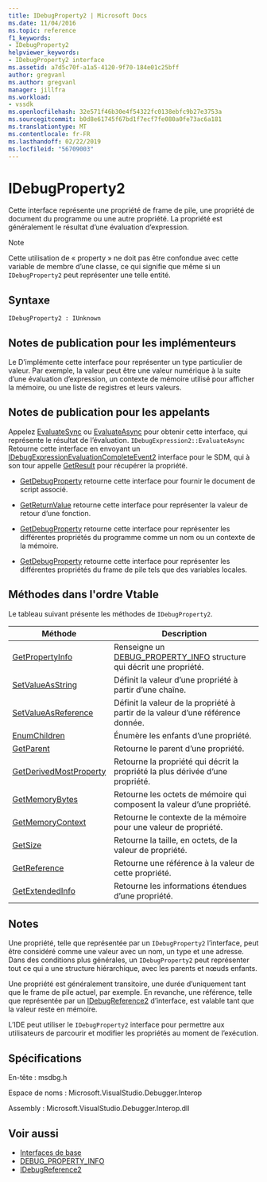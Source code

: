 ```yaml
---
title: IDebugProperty2 | Microsoft Docs
ms.date: 11/04/2016
ms.topic: reference
f1_keywords:
- IDebugProperty2
helpviewer_keywords:
- IDebugProperty2 interface
ms.assetid: a7d5c70f-a1a5-4120-9f70-184e01c25bff
author: gregvanl
ms.author: gregvanl
manager: jillfra
ms.workload:
- vssdk
ms.openlocfilehash: 32e571f46b30e4f54322fc0138ebfc9b27e3753a
ms.sourcegitcommit: b0d8e61745f67bd1f7ecf7fe080a0fe73ac6a181
ms.translationtype: MT
ms.contentlocale: fr-FR
ms.lasthandoff: 02/22/2019
ms.locfileid: "56709003"
---
```

# <a name="idebugproperty2"></a>IDebugProperty2
Cette interface représente une propriété de frame de pile, une propriété de document du programme ou une autre propriété. La propriété est généralement le résultat d’une évaluation d’expression.

> [!NOTE]
>  Cette utilisation de « property » ne doit pas être confondue avec cette variable de membre d’une classe, ce qui signifie que même si un `IDebugProperty2` peut représenter une telle entité.

## <a name="syntax"></a>Syntaxe

```
IDebugProperty2 : IUnknown
```

## <a name="notes-for-implementers"></a>Notes de publication pour les implémenteurs
 Le D’implémente cette interface pour représenter un type particulier de valeur. Par exemple, la valeur peut être une valeur numérique à la suite d’une évaluation d’expression, un contexte de mémoire utilisé pour afficher la mémoire, ou une liste de registres et leurs valeurs.

## <a name="notes-for-callers"></a>Notes de publication pour les appelants
 Appelez [EvaluateSync](../../../extensibility/debugger/reference/idebugexpression2-evaluatesync.md) ou [EvaluateAsync](../../../extensibility/debugger/reference/idebugexpression2-evaluateasync.md) pour obtenir cette interface, qui représente le résultat de l’évaluation. `IDebugExpression2::EvaluateAsync` Retourne cette interface en envoyant un [IDebugExpressionEvaluationCompleteEvent2](../../../extensibility/debugger/reference/idebugexpressionevaluationcompleteevent2.md) interface pour le SDM, qui à son tour appelle [GetResult](../../../extensibility/debugger/reference/idebugexpressionevaluationcompleteevent2-getresult.md) pour récupérer la propriété.

- [GetDebugProperty](../../../extensibility/debugger/reference/idebugpropertycreateevent2-getdebugproperty.md) retourne cette interface pour fournir le document de script associé.

- [GetReturnValue](../../../extensibility/debugger/reference/idebugreturnvalueevent2-getreturnvalue.md) retourne cette interface pour représenter la valeur de retour d’une fonction.

- [GetDebugProperty](../../../extensibility/debugger/reference/idebugprogram2-getdebugproperty.md) retourne cette interface pour représenter les différentes propriétés du programme comme un nom ou un contexte de la mémoire.

- [GetDebugProperty](../../../extensibility/debugger/reference/idebugstackframe2-getdebugproperty.md) retourne cette interface pour représenter les différentes propriétés du frame de pile tels que des variables locales.

## <a name="methods-in-vtable-order"></a>Méthodes dans l'ordre Vtable
 Le tableau suivant présente les méthodes de `IDebugProperty2`.

|Méthode|Description|
|------------|-----------------|
|[GetPropertyInfo](../../../extensibility/debugger/reference/idebugproperty2-getpropertyinfo.md)|Renseigne un [DEBUG_PROPERTY_INFO](../../../extensibility/debugger/reference/debug-property-info.md) structure qui décrit une propriété.|
|[SetValueAsString](../../../extensibility/debugger/reference/idebugproperty2-setvalueasstring.md)|Définit la valeur d’une propriété à partir d’une chaîne.|
|[SetValueAsReference](../../../extensibility/debugger/reference/idebugproperty2-setvalueasreference.md)|Définit la valeur de la propriété à partir de la valeur d’une référence donnée.|
|[EnumChildren](../../../extensibility/debugger/reference/idebugproperty2-enumchildren.md)|Énumère les enfants d’une propriété.|
|[GetParent](../../../extensibility/debugger/reference/idebugproperty2-getparent.md)|Retourne le parent d’une propriété.|
|[GetDerivedMostProperty](../../../extensibility/debugger/reference/idebugproperty2-getderivedmostproperty.md)|Retourne la propriété qui décrit la propriété la plus dérivée d’une propriété.|
|[GetMemoryBytes](../../../extensibility/debugger/reference/idebugproperty2-getmemorybytes.md)|Retourne les octets de mémoire qui composent la valeur d’une propriété.|
|[GetMemoryContext](../../../extensibility/debugger/reference/idebugproperty2-getmemorycontext.md)|Retourne le contexte de la mémoire pour une valeur de propriété.|
|[GetSize](../../../extensibility/debugger/reference/idebugproperty2-getsize.md)|Retourne la taille, en octets, de la valeur de propriété.|
|[GetReference](../../../extensibility/debugger/reference/idebugproperty2-getreference.md)|Retourne une référence à la valeur de cette propriété.|
|[GetExtendedInfo](../../../extensibility/debugger/reference/idebugproperty2-getextendedinfo.md)|Retourne les informations étendues d’une propriété.|

## <a name="remarks"></a>Notes
 Une propriété, telle que représentée par un `IDebugProperty2` l’interface, peut être considéré comme une valeur avec un nom, un type et une adresse. Dans des conditions plus générales, un `IDebugProperty2` peut représenter tout ce qui a une structure hiérarchique, avec les parents et nœuds enfants.

 Une propriété est généralement transitoire, une durée d’uniquement tant que le frame de pile actuel, par exemple. En revanche, une référence, telle que représentée par un [IDebugReference2](../../../extensibility/debugger/reference/idebugreference2.md) d’interface, est valable tant que la valeur reste en mémoire.

 L’IDE peut utiliser le `IDebugProperty2` interface pour permettre aux utilisateurs de parcourir et modifier les propriétés au moment de l’exécution.

## <a name="requirements"></a>Spécifications
 En-tête : msdbg.h

 Espace de noms : Microsoft.VisualStudio.Debugger.Interop

 Assembly : Microsoft.VisualStudio.Debugger.Interop.dll

## <a name="see-also"></a>Voir aussi
- [Interfaces de base](../../../extensibility/debugger/reference/core-interfaces.md)
- [DEBUG_PROPERTY_INFO](../../../extensibility/debugger/reference/debug-property-info.md)
- [IDebugReference2](../../../extensibility/debugger/reference/idebugreference2.md)